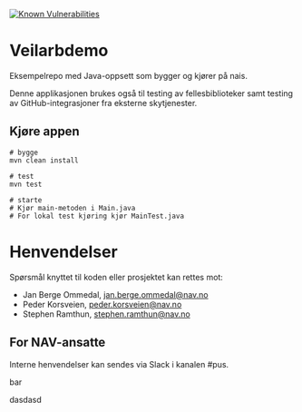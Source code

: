 [![Known Vulnerabilities](https://snyk.io/test/github/navikt/veilarbdemo/badge.svg?targetFile=pom.xml)](https://snyk.io/test/github/navikt/veilarbdemo?targetFile=pom.xml)

# Veilarbdemo

Eksempelrepo med Java-oppsett som bygger og kjører på nais. 

Denne applikasjonen brukes også til testing av fellesbiblioteker samt testing av GitHub-integrasjoner fra
eksterne skytjenester. 

## Kjøre appen
```console
# bygge
mvn clean install 

# test
mvn test

# starte
# Kjør main-metoden i Main.java
# For lokal test kjøring kjør MainTest.java
```

# Henvendelser

Spørsmål knyttet til koden eller prosjektet kan rettes mot:

* Jan Berge Ommedal, jan.berge.ommedal@nav.no
* Peder Korsveien, peder.korsveien@nav.no
* Stephen Ramthun, stephen.ramthun@nav.no

## For NAV-ansatte

Interne henvendelser kan sendes via Slack i kanalen #pus.

bar

dasdasd
